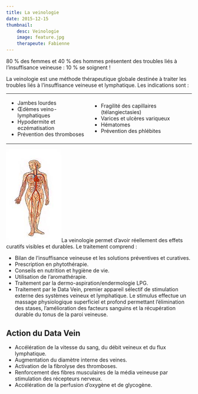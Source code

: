 ```yaml
---
title: La veinologie
date: 2015-12-15
thumbnail:
    desc: Veinologie
    image: feature.jpg
    therapeute: Fabienne
---
```


80 % des femmes et 40 % des hommes présentent des troubles liés à l’insuffisance veineuse : 10 % se soignent !

La veinologie est une méthode thérapeutique globale destinée à traiter les troubles liés à l’insuffisance veineuse et lymphatique. Les indications sont :

<table style="width:100%;">
<tbody>
<tr>
<td>
<ul>
<li>Jambes lourdes</li>
<li>Œdèmes veino-lymphatiques</li>
<li>Hypodermite et eczématisation</li>
<li>Prévention des thromboses</li>
</ul>
</td>
<td>
<ul>
<li>Fragilité des capillaires (télangiectasies)</li>
<li>Varices et ulcères variqueux</li>
<li>Hématomes</li>
<li>Prévention des phlébites</li>
</ul>
</td>
</tr>
</tbody>
</table>

<img class="alignright size-full wp-image-336" alt="veinologie" src="./images/veinologie.jpg" width="150" height="252" />La veinologie permet d’avoir réellement des effets curatifs visibles et durables. Le traitement comprend :

  * Bilan de l’insuffisance veineuse et les solutions préventives et curatives.
  * Prescription en phytothérapie.
  * Conseils en nutrition et hygiène de vie.
  * Utilisation de l’aromathérapie.
  * Traitement par la dermo-aspiration/endermologie LPG.
  * Traitement par le Data Vein, premier appareil sélectif de stimulation externe des systèmes veineux et lymphatique. Le stimulus effectue un massage physiologique superficiel et profond permettant l’élimination des stases, l’amélioration des facteurs sanguins et la récupération durable du tonus de la paroi veineuse.

## Action du Data Vein

  * Accélération de la vitesse du sang, du débit veineux et du flux lymphatique.
  * Augmentation du diamètre interne des veines.
  * Activation de la fibrolyse des thromboses.
  * Renforcement des fibres musculaires de la média veineuse par stimulation des récepteurs nerveux.
  * Accélération de la perfusion d’oxygène et de glycogène.
